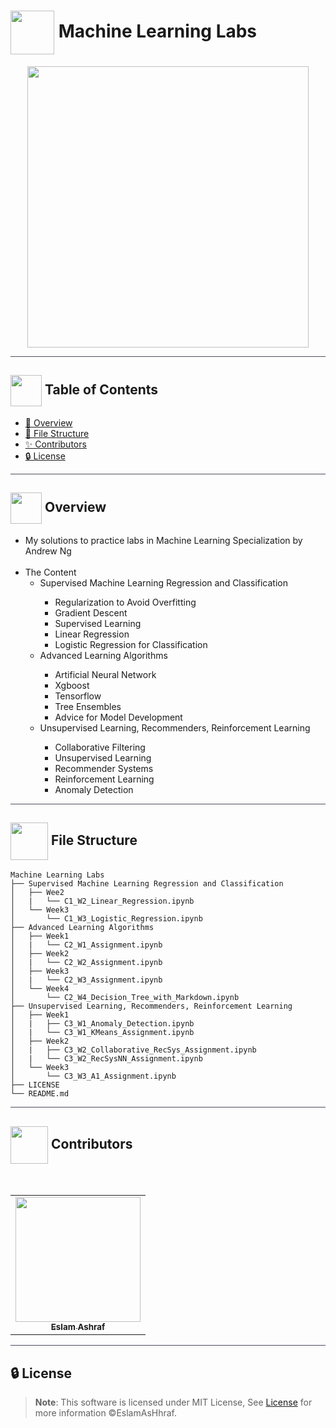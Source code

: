 # <img  align="center" height= 70px  src="https://media0.giphy.com/media/9rCTLTyw9nyKKvof5h/giphy.gif?cid=ecf05e479blxx1otdw1kzntuju69rb5ska47qkml8gs9kx5m&rid=giphy.gif&ct=s"> Machine Learning Labs

<div align="center">

<img height=450px src="https://cdn.rentechdigital.com/common_files/common_integration/swipecart/Blog/machine-learning-1.gif">

</div>

<hr style="background-color: #4b4c60"></hr>

## <img align= center width=50px height=50px src="https://user-images.githubusercontent.com/71986226/154075883-2a5679d2-b411-448f-b423-9565babf35aa.gif"> Table of Contents

- <a href ="#about"> 📙 Overview</a>
- <a href ="#structure"> 🧱 File Structure</a>
- <a href ="#contributors"> ✨ Contributors</a>
- <a href ="#license"> 🔒 License</a>
<hr style="background-color: #4b4c60"></hr>
<a id = "about"></a>

## <img align="center"  height =50px src="https://user-images.githubusercontent.com/71986226/154076110-1233d7a8-92c2-4d79-82c1-30e278aa518a.gif"> Overview

<ul>

<li>My solutions to practice labs in Machine Learning Specialization by Andrew Ng</li>
<br>
<li>The Content

<ul>
<li>Supervised Machine Learning Regression and Classification</li>
<ul>
<li>Regularization to Avoid Overfitting</li>
<li>Gradient Descent</li>
<li>Supervised Learning</li>
<li>Linear Regression</li>
<li>Logistic Regression for Classification</li>
</ul>
<li>Advanced Learning Algorithms</li>
<ul>
<li>Artificial Neural Network</li>
<li>Xgboost</li>
<li>Tensorflow</li>
<li>Tree Ensembles</li>
<li>Advice for Model Development</li>
</ul>
<li>Unsupervised Learning, Recommenders, Reinforcement Learning</li>
<ul>
<li>Collaborative Filtering</li>
<li>Unsupervised Learning</li>
<li>Recommender Systems</li>
<li>Reinforcement Learning</li>
<li>Anomaly Detection</li>
</ul>
</ul>
</li>
</ul>
<hr style="background-color: #4b4c60"></hr>
<a id="Structure"> </a>

## <img align= center width=60px height=60px src="https://media1.giphy.com/media/igsIZv3VwIIlRIpq5G/giphy.gif?cid=ecf05e47faatmwdhcst7c2d4eontr459hjd35zf3an324elo&rid=giphy.gif&ct=s"> File Structure

```
Machine Learning Labs
├── Supervised Machine Learning Regression and Classification
│   ├── Wee2
│   |   └── C1_W2_Linear_Regression.ipynb
│   └── Week3
│       └── C1_W3_Logistic_Regression.ipynb
├── Advanced Learning Algorithms
│   ├── Week1
│   |   └── C2_W1_Assignment.ipynb
│   ├── Week2
│   |   └── C2_W2_Assignment.ipynb
│   ├── Week3
│   |   └── C2_W3_Assignment.ipynb
│   └── Week4
│       └── C2_W4_Decision_Tree_with_Markdown.ipynb
├── Unsupervised Learning, Recommenders, Reinforcement Learning
│   ├── Week1
│   |   ├── C3_W1_Anomaly_Detection.ipynb
│   |   └── C3_W1_KMeans_Assignment.ipynb
│   ├── Week2
│   |   ├── C3_W2_Collaborative_RecSys_Assignment.ipynb
│   |   └── C3_W2_RecSysNN_Assignment.ipynb
│   └── Week3
│       └── C3_W3_A1_Assignment.ipynb
├── LICENSE
└── README.md
```

<hr style="background-color: #4b4c60"></hr>
<a id ="Contributors"></a>

## <img align="center"  height =60px src="https://user-images.githubusercontent.com/63050133/156777293-72a6e681-2582-4a9d-ad92-09d1181d47c7.gif"> Contributors

<br>
<table >
  <tr>
        <td align="center"><a href="https://github.com/EslamAsHhraf"><img src="https://avatars.githubusercontent.com/u/71986226?v=4" width="200px;" alt=""/><br /><sub><b>Eslam Ashraf</b></sub></a><br /></td>
  </tr>
</table>

<hr style="background-color: #4b4c60"></hr>

<a id ="License"></a>

## 🔒 License

> **Note**: This software is licensed under MIT License, See [License](https://github.com/EslamAsHhraf/Machine-Learning-Labs/blob/main/LICENSE) for more information ©EslamAsHhraf.

